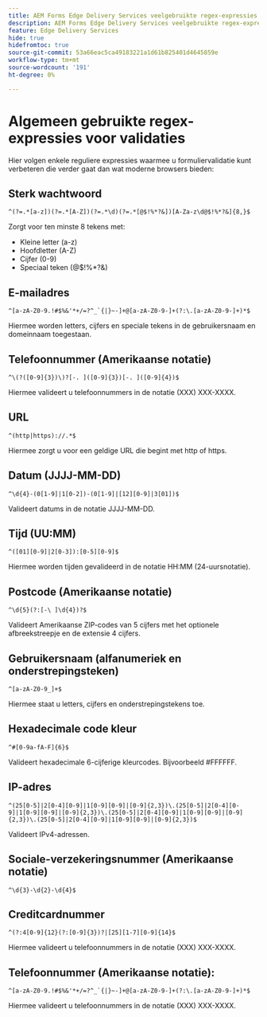 ```yaml
---
title: AEM Forms Edge Delivery Services veelgebruikte regex-expressies voor validatie van formuliervelden
description: AEM Forms Edge Delivery Services veelgebruikte regex-expressies voor validatie van formuliervelden
feature: Edge Delivery Services
hide: true
hidefromtoc: true
source-git-commit: 53a66eac5ca49183221a1d61b825401d4645859e
workflow-type: tm+mt
source-wordcount: '191'
ht-degree: 0%

---
```



# Algemeen gebruikte regex-expressies voor validaties

Hier volgen enkele reguliere expressies waarmee u formuliervalidatie kunt verbeteren die verder gaat dan wat moderne browsers bieden:

## Sterk wachtwoord

```regex
^(?=.*[a-z])(?=.*[A-Z])(?=.*\d)(?=.*[@$!%*?&])[A-Za-z\d@$!%*?&]{8,}$
```

Zorgt voor ten minste 8 tekens met:

* Kleine letter (a-z)
* Hoofdletter (A-Z)
* Cijfer (0-9)
* Speciaal teken (@$!%*?&amp;)


## E-mailadres


```regex
^[a-zA-Z0-9.!#$%&'*+/=?^_`{|}~-]+@[a-zA-Z0-9-]+(?:\.[a-zA-Z0-9-]+)*$
```

Hiermee worden letters, cijfers en speciale tekens in de gebruikersnaam en domeinnaam toegestaan.


## Telefoonnummer (Amerikaanse notatie)

```regex
^\(?([0-9]{3})\)?[-. ]([0-9]{3})[-. ]([0-9]{4})$
```

Hiermee valideert u telefoonnummers in de notatie (XXX) XXX-XXXX.



## URL

```regex
^(http|https)://.*$
```

Hiermee zorgt u voor een geldige URL die begint met http of https.



## Datum (JJJJ-MM-DD)

```regex
^\d{4}-(0[1-9]|1[0-2])-(0[1-9]|[12][0-9]|3[01])$
```

Valideert datums in de notatie JJJJ-MM-DD.


## Tijd (UU:MM)

```regex
^([01][0-9]|2[0-3]):[0-5][0-9]$
```

Hiermee worden tijden gevalideerd in de notatie HH:MM (24-uursnotatie).


## Postcode (Amerikaanse notatie)

```regex
^\d{5}(?:[-\ ]\d{4})?$
```

Valideert Amerikaanse ZIP-codes van 5 cijfers met het optionele afbreekstreepje en de extensie 4 cijfers.


## Gebruikersnaam (alfanumeriek en onderstrepingsteken)

```regex
^[a-zA-Z0-9_]+$
```

Hiermee staat u letters, cijfers en onderstrepingstekens toe.


## Hexadecimale code kleur

```regex
^#[0-9a-fA-F]{6}$
```

Valideert hexadecimale 6-cijferige kleurcodes. Bijvoorbeeld #FFFFFF.


## IP-adres

```regex
^(25[0-5]|2[0-4][0-9]|1[0-9][0-9]|[0-9]{2,3})\.(25[0-5]|2[0-4][0-9]|1[0-9][0-9]|[0-9]{2,3})\.(25[0-5]|2[0-4][0-9]|1[0-9][0-9]|[0-9]{2,3})\.(25[0-5]|2[0-4][0-9]|1[0-9][0-9]|[0-9]{2,3})$
```

Valideert IPv4-adressen.



## Sociale-verzekeringsnummer (Amerikaanse notatie)

```regex
^\d{3}-\d{2}-\d{4}$
```



## Creditcardnummer

```regex
^(?:4[0-9]{12}(?:[0-9]{3})?|[25][1-7][0-9]{14}$
```

Hiermee valideert u telefoonnummers in de notatie (XXX) XXX-XXXX.



## Telefoonnummer (Amerikaanse notatie):

```regex
^[a-zA-Z0-9.!#$%&'*+/=?^_`{|}~-]+@[a-zA-Z0-9-]+(?:\.[a-zA-Z0-9-]+)*$
```

Hiermee valideert u telefoonnummers in de notatie (XXX) XXX-XXXX.
